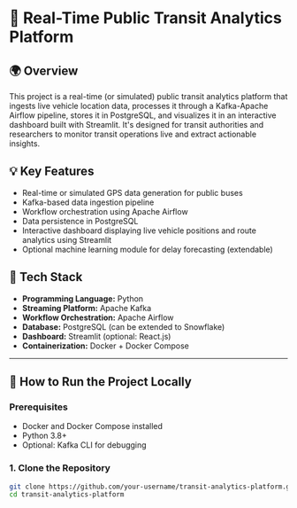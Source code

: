 # 🚦 Real-Time Public Transit Analytics Platform

## 🌍 Overview
This project is a real-time (or simulated) public transit analytics platform that ingests live vehicle location data, processes it through a Kafka-Apache Airflow pipeline, stores it in PostgreSQL, and visualizes it in an interactive dashboard built with Streamlit. It's designed for transit authorities and researchers to monitor transit operations live and extract actionable insights.

## 💡 Key Features
- Real-time or simulated GPS data generation for public buses
- Kafka-based data ingestion pipeline
- Workflow orchestration using Apache Airflow
- Data persistence in PostgreSQL
- Interactive dashboard displaying live vehicle positions and route analytics using Streamlit
- Optional machine learning module for delay forecasting (extendable)

## 🧱 Tech Stack
- **Programming Language:** Python
- **Streaming Platform:** Apache Kafka
- **Workflow Orchestration:** Apache Airflow
- **Database:** PostgreSQL (can be extended to Snowflake)
- **Dashboard:** Streamlit (optional: React.js)
- **Containerization:** Docker + Docker Compose

---

## 🚀 How to Run the Project Locally

### Prerequisites
- Docker and Docker Compose installed
- Python 3.8+
- Optional: Kafka CLI for debugging

### 1. Clone the Repository
```bash
git clone https://github.com/your-username/transit-analytics-platform.git
cd transit-analytics-platform


